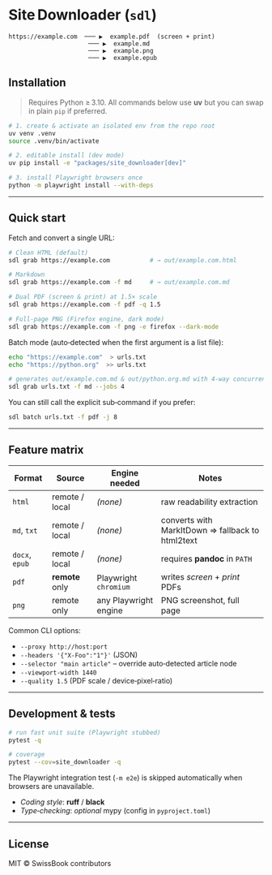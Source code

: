 # Site Downloader (`sdl`)

```
https://example.com  ─── ▶  example.pdf  (screen + print)
                      ─── ▶  example.md
                      ─── ▶  example.png
                      ─── ▶  example.epub
```


## Installation

> Requires Python ≥ 3.10. All commands below use **uv** but you can swap in plain `pip` if preferred.

```bash
# 1. create & activate an isolated env from the repo root
uv venv .venv
source .venv/bin/activate

# 2. editable install (dev mode)
uv pip install -e "packages/site_downloader[dev]"

# 3. install Playwright browsers once
python -m playwright install --with-deps
```

---

## Quick start

Fetch and convert a single URL:

```bash
# Clean HTML (default)
sdl grab https://example.com           # → out/example.com.html

# Markdown
sdl grab https://example.com -f md     # → out/example.com.md

# Dual PDF (screen & print) at 1.5× scale
sdl grab https://example.com -f pdf -q 1.5

# Full‑page PNG (Firefox engine, dark mode)
sdl grab https://example.com -f png -e firefox --dark-mode
```

Batch mode (auto‑detected when the first argument is a list file):

```bash
echo "https://example.com"  > urls.txt
echo "https://python.org"  >> urls.txt

# generates out/example.com.md & out/python.org.md with 4‑way concurrency
sdl grab urls.txt -f md --jobs 4
```

You can still call the explicit sub‑command if you prefer:

```bash
sdl batch urls.txt -f pdf -j 8
```

---

## Feature matrix

| Format | Source | Engine needed | Notes |
|---|---|---|---|
| `html` | remote / local | _(none)_ | raw readability extraction |
| `md`, `txt` | remote / local | _(none)_ | converts with MarkItDown ⇒ fallback to html2text |
| `docx`, `epub` | remote / local | _(none)_ | requires **pandoc** in `PATH` |
| `pdf` | **remote** only | Playwright `chromium` | writes _screen_ + _print_ PDFs |
| `png` | remote only | any Playwright engine | PNG screenshot, full page |

Common CLI options:

- `--proxy http://host:port`
- `--headers '{"X‑Foo":"1"}'` (JSON)
- `--selector "main article"` – override auto‑detected article node
- `--viewport-width 1440`
- `--quality 1.5` (PDF scale / device‑pixel‑ratio)

---

## Development & tests

```bash
# run fast unit suite (Playwright stubbed)
pytest -q

# coverage
pytest --cov=site_downloader -q
```

The Playwright integration test (`-m e2e`) is skipped automatically when
browsers are unavailable.

- _Coding style_: **ruff** / **black**
- _Type‑checking_: *optional* mypy (config in `pyproject.toml`)

---

## License

MIT © SwissBook contributors
